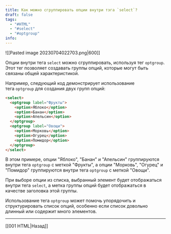 ```yaml
---
title: Как можно сгруппировать опции внутри тэга `select`?
draft: false
tags:
  - "#HTML"
  - "#select"
  - "#optgroup"
info:
---
```

![[Pasted image 20230704022703.png|600]]

Опции внутри тега `select` можно сгруппировать, используя тег `optgroup`. Этот тег позволяет создавать группы опций, которые могут быть связаны общей характеристикой.

Например, следующий код демонстрирует использование тега `optgroup` для создания двух групп опций:

```html
<select>
  <optgroup label="Фрукты">
    <option>Яблоко</option>
    <option>Банан</option>
    <option>Апельсин</option>
  </optgroup>
  <optgroup label="Овощи">
    <option>Морковь</option>
    <option>Огурец</option>
    <option>Помидор</option>
  </optgroup>
</select>
```

В этом примере, опции "Яблоко", "Банан" и "Апельсин" группируются внутри тега `optgroup` с меткой "Фрукты", а опции "Морковь", "Огурец" и "Помидор" группируются внутри тега `optgroup` с меткой "Овощи".

При выборе опции из списка, выбранный элемент будет отображаться внутри тега `select`, а метка группы опций будет отображаться в качестве заголовка этой группы.

Использование тега `optgroup` может помочь упорядочить и структурировать список опций, особенно если список довольно длинный или содержит много элементов.

---

[[001 HTML|Назад]]
